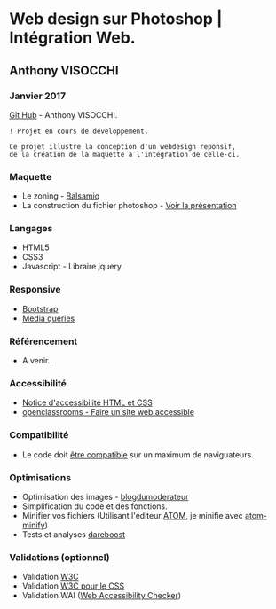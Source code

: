 # Web design sur Photoshop | Intégration Web.

## Anthony VISOCCHI
### Janvier 2017


[Git Hub](https://github.com/anthoviso) - Anthony VISOCCHI.

```
! Projet en cours de développement.

Ce projet illustre la conception d'un webdesign reponsif,
de la création de la maquette à l'intégration de celle-ci.

```
### Maquette

* Le zoning - [Balsamiq](https://balsamiq.com/)
* La construction du fichier photoshop - [Voir la présentation](https://github.com/anthoviso/Web-design---Web-Integration/blob/master/doc/Maquette.md)

### Langages

* HTML5
* CSS3
* Javascript - Libraire jquery

### Responsive

* [Bootstrap](http://getbootstrap.com/)
* [Media queries](http://www.alsacreations.com/article/lire/930-css3-media-queries.html)

### Référencement

* A venir..

### Accessibilité

* [Notice d'accessibilité HTML et CSS](http://wiki.accede-web.com/notices/html-css)
* [openclassrooms - Faire un site web accessible](https://openclassrooms.com/courses/faire-un-site-web-accessible)

### Compatibilité

* Le code doit [être compatible](http://www.blogintegrateur.fr/10-outils-pour-tester-la-compatibilite-de-votre-site/) sur un maximum de naviguateurs.

### Optimisations

* Optimisation des images -  [blogdumoderateur](http://www.blogdumoderateur.com/optimiser-image/)
* Simplification du code et des fonctions.
* Minifier vos fichiers (Utilisant l'éditeur [ATOM](https://atom.io/), je minifie avec [atom-minify](https://atom.io/packages/atom-minify))
* Tests et analyses [dareboost](https://www.dareboost.com/fr/home)

### Validations (optionnel)

* Validation [W3C](https://validator.w3.org/)
* Validation [W3C pour le CSS](https://jigsaw.w3.org/css-validator/)
* Validation WAI ([Web Accessibility Checker](http://achecker.ca/checker/index.php))
